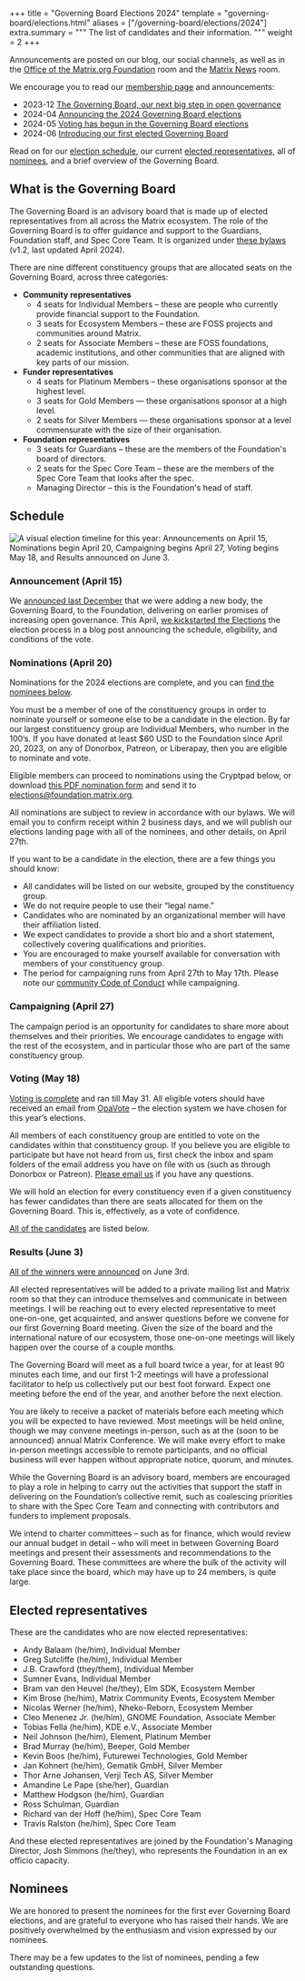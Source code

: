 +++
title = "Governing Board Elections 2024"
template = "governing-board/elections.html"
aliases = ["/governing-board/elections/2024"]
extra.summary = """
The list of candidates and their information.
"""
weight = 2
+++

Announcements are posted on our blog, our social channels, as well as in the
[Office of the Matrix.org Foundation](https://matrix.to/#/#foundation-office:matrix.org) room and
the [Matrix News](https://matrix.to/#/#matrix-news:matrix.org) room.

We encourage you to read our [membership page](/membership/) and announcements:

* 2023-12 [The Governing Board, our next big step in open governance](/blog/2023/12/electing-our-first-governing-board)
* 2024-04 [Announcing the 2024 Governing Board elections](/blog/2024/04/election-announcement)
* 2024-05 [Voting has begun in the Governing Board elections](/blog/2024/05/voting-begins)
* 2024-06 [Introducing our first elected Governing Board](/blog/2024/06/election-results)

Read on for our [election schedule](#schedule), our current [elected representatives](#elected-representatives),
all of [nominees](#nominees), and a brief overview of the Governing Board.

## What is the Governing Board

The Governing Board is an advisory board that is made up of
elected representatives from all across the Matrix ecosystem.
The role of the Governing Board is to offer guidance and support to the Guardians, Foundation staff, and Spec Core Team.
It is organized under [these bylaws](/media/2024-04-governing-board-terms-of-reference.pdf) (v1.2, last updated April 2024).

There are nine different constituency groups that are allocated seats on the Governing Board, across three categories:

* **Community representatives**
    * 4 seats for Individual Members – these are people who currently provide financial support to the Foundation.
    * 3 seats for Ecosystem Members – these are FOSS projects and communities around Matrix.
    * 2 seats for Associate Members – these are FOSS foundations, academic institutions,
      and other communities that are aligned with key parts of our mission.
* **Funder representatives**
    * 4 seats for Platinum Members – these organisations sponsor at the highest level.
    * 3 seats for Gold Members — these organisations sponsor at a high level.
    * 2 seats for Silver Members — these organisations sponsor at a level commensurate with the size of their organisation.
* **Foundation representatives**
    * 3 seats for Guardians – these are the members of the Foundation's board of directors.
    * 2 seats for the Spec Core Team – these are the members of the Spec Core Team that looks after the spec.
    * Managing Director – this is the Foundation's head of staff.

## Schedule

![A visual election timeline for this year: Announcements on April 15, Nominations begin April 20, Campaigning begins April 27, Voting begins May 18, and Results announced on June 3.](/blog/img/2024-election-timeline.png)

### Announcement (April 15)

We [announced last December](/blog/2023/12/electing-our-first-governing-board/) that we were adding a new body,
the Governing Board, to the Foundation, delivering on earlier promises of increasing open governance.
This April, [we kickstarted the Elections](/blog/2024/04/election-announcement/) the election process
in a blog post announcing the schedule, eligibility, and conditions of the vote.

### Nominations (April 20)

Nominations for the 2024 elections are complete, and you can [find the nominees below](#nominees).

You must be a member of one of the constituency groups in order to nominate yourself or
someone else to be a candidate in the election.
By far our largest constituency group are Individual Members, who number in the 100’s.
If you have donated at least $60 USD to the Foundation since April 20, 2023, on any of Donorbox, Patreon,
or Liberapay, then you are eligible to nominate and vote.

Eligible members can proceed to nominations using the Cryptpad below,
or download [this PDF nomination form](https://matrix.org/media/2024-nomination-form.pdf) and send it to [elections@foundation.matrix.org](mailto:elections@foundation.matrix.org).

All nominations are subject to review in accordance with our bylaws.
We will email you to confirm receipt within 2 business days,
and we will publish our elections landing page with all of the nominees, and other details, on April 27th.

If you want to be a candidate in the election, there are a few things you should know:

* All candidates will be listed on our website, grouped by the constituency group.
* We do not require people to use their “legal name.”
* Candidates who are nominated by an organizational member will have their affiliation listed.
* We expect candidates to provide a short bio and a short statement, collectively covering qualifications and priorities.
* You are encouraged to make yourself available for conversation with members of your constituency group.
* The period for campaigning runs from April 27th to May 17th.
  Please note our [community Code of Conduct](https://matrix.org/legal/code-of-conduct/) while campaigning.

### Campaigning (April 27)

The campaign period is an opportunity for candidates to share more about themselves and their priorities.
We encourage candidates to engage with the rest of the ecosystem,
and in particular those who are part of the same constituency group.

### Voting (May 18)

[Voting is complete](/blog/2024/05/voting-begins) and ran till May 31.
All eligible voters should have received an email from
[OpaVote](https://www.opavote.com/) – the election system we have chosen for this year’s elections.

All members of each constituency group are entitled to vote on the candidates within that constituency group.
If you believe you are eligible to participate but have not heard from us,
first check the inbox and spam folders of
the email address you have on file with us (such as through Donorbox or Patreon).
[Please email us](mailto:elections@foundation.matrix.org) if you have any questions.

We will hold an election for every constituency even if a given constituency has
fewer candidates than there are seats allocated for them on the Governing Board. This is, effectively, as a vote of confidence.

[All of the candidates](#nominees) are listed below.

### Results (June 3)

[All of the winners were announced](/blog/2024/06/election-results) on June 3rd.

All elected representatives will be added to a private mailing list and Matrix room so that
they can introduce themselves and communicate in between meetings.
I will be reaching out to every elected representative to meet one-on-one, get acquainted,
and answer questions before we convene for our first Governing Board meeting.
Given the size of the board and the international nature of our ecosystem,
those one-on-one meetings will likely happen over the course of a couple months.

The Governing Board will meet as a full board twice a year, for at least 90 minutes each time,
and our first 1-2 meetings will have a professional facilitator to help us collectively put our best foot forward.
Expect one meeting before the end of the year, and another before the next election.

You are likely to receive a packet of materials before each meeting which you will be expected to have reviewed.
Most meetings will be held online, though we may convene meetings in-person,
such as at the (soon to be announced) annual Matrix Conference.
We will make every effort to make in-person meetings accessible to remote participants,
and no official business will ever happen without appropriate notice, quorum, and minutes.

While the Governing Board is an advisory board,
members are encouraged to play a role in helping to carry out the activities that support the staff
in delivering on the Foundation’s collective remit,
such as coalescing priorities to share with the Spec Core Team and
connecting with contributors and funders to implement proposals.

We intend to charter committees – such as for finance,
which would review our annual budget in detail – who will meet in between Governing Board meetings and
present their assessments and recommendations to the Governing Board.
These committees are where the bulk of the activity will take place since the board,
which may have up to 24 members, is quite large.

## Elected representatives

These are the candidates who are now elected representatives:

* Andy Balaam (he/him), Individual Member
* Greg Sutcliffe (he/him), Individual Member
* J.B. Crawford (they/them), Individual Member
* Sumner Evans, Individual Member
* Bram van den Heuvel (he/they), Elm SDK, Ecosystem Member
* Kim Brose (he/him), Matrix Community Events, Ecosystem Member
* Nicolas Werner (he/him), Nheko-Reborn, Ecosystem Member
* Cleo Menenez Jr. (he/him), GNOME Foundation, Associate Member
* Tobias Fella (he/him), KDE e.V., Associate Member
* Neil Johnson (he/him), Element, Platinum Member
* Brad Murray (he/him), Beeper, Gold Member
* Kevin Boos (he/him), Futurewei Technologies, Gold Member
* Jan Kohnert (he/him), Gematik GmbH, Silver Member
* Thor Arne Johansen, Verji Tech AS, Silver Member
* Amandine Le Pape (she/her), Guardian
* Matthew Hodgson (he/him), Guardian
* Ross Schulman, Guardian
* Richard van der Hoff (he/him), Spec Core Team
* Travis Ralston (he/him), Spec Core Team

And these elected representatives are joined by the Foundation's Managing Director, Josh Simmons (he/they),
who represents the Foundation in an ex officio capacity.

## Nominees

We are honored to present the nominees for the first ever Governing Board elections,
and are grateful to everyone who has raised their hands.
We are positively overwhelmed by the enthusiasm and vision expressed by our nominees.

There may be a few updates to the list of nominees, pending a few outstanding questions.
